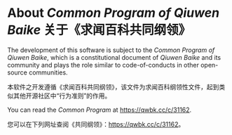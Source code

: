 # About _Common Program of Qiuwen Baike_ 关于《求闻百科共同纲领》

The development of this software is subject to the _Common Program of Qiuwen Baike_, which is a constitutional document of _Qiuwen Baike_ and its community and plays the role similar to code-of-conducts in other open-source communities.

本软件之开发遵循《求闻百科共同纲领》，该文件为求闻百科纲领性文件，起到类似其他开源社区中“行为准则”的作用。

You can read the _Common Program_ at <https://qwbk.cc/c/31162>.

您可以在下列网址查阅《共同纲领》：<https://qwbk.cc/c/31162>。
